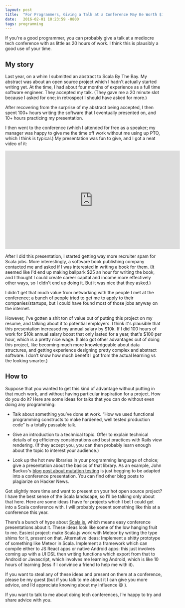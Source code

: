 ```yaml
---
layout: post
title:  "For Programmers, Giving a Talk at a Conference May Be Worth $100/hr in Career Capital"
date:   2016-02-01 10:23:59 -0800
tags: programming
---
```




If you're a good programmer, you can probably give a talk at a mediocre tech conference with as little as 20 hours of work. I think this is plausibly a good use of your time.


## My story

Last year, on a whim I submitted an abstract to Scala By The Bay. My abstract was about an open source project which I hadn't actually started writing yet. At the time, I had about four months of experience as a full time software engineer. They accepted my talk. (They gave me a 20 minute slot because I asked for one; in retrospect I should have asked for more.)

After recovering from the surprise of my abstract being accepted, I then spent 100+ hours writing the software that I eventually presented on, and 10+ hours practicing my presentation.

I then went to the conference (which I attended for free as a speaker; my manager was happy to give me the time off work without me using up PTO, which I think is typical.) My presentation was fun to give, and I got a neat video of it:

<iframe width="560" height="315" src="https://www.youtube.com/embed/oPFga7eg3Uw" frameborder="0" allowfullscreen></iframe>

After I did this presentation, I started getting way more recruiter spam for Scala jobs. More interestingly, a software book publishing company contacted me and asked if I was interested in writing a book for them. (It seemed like I'd end up making ballpark $25 an hour for writing the book, and I thought I could create career capital and income more effectively other ways, so I didn't end up doing it. But it was nice that they asked.)

I didn't get that much value from networking with the people I met at the conference; a bunch of people tried to get me to apply to their companies/startups, but I could have found most of those jobs anyway on the internet.

However, I've gotten a shit ton of value out of putting this project on my resume, and talking about it to potential employers. I think it's plausible that this presentation increased my annual salary by $10k. If I did 100 hours of work for $10k annual salary boost that only lasted for a year, that's $100 per hour, which is a pretty nice wage. (I also got other advantages out of doing this project, like becoming much more knowledgeable about data structures, and getting experience designing pretty complex and abstract software. I don’t know how much benefit I got from the actual learning vs the looking smarter.)

## How to

Suppose that you wanted to get this kind of advantage without putting in that much work, and without having particular inspiration for a project. How do you do it? Here are some ideas for talks that you can do without even doing any programming:

- Talk about something you’ve done at work. “How we used functional programming constructs to make hardened, well tested production code” is a totally passable talk.

- Give an introduction to a technical topic. Offer to explain technical details of eg efficiency considerations and best practices with Rails view rendering. (If they accept you, you can then probably learn enough about the topic to interest your audience.)

- Look up the hot new libraries in your programming language of choice; give a presentation about the basics of that library. As an example, John Backus's [blog post about mutation testing](https://blog.blockscore.com/how-to-write-better-code-using-mutation-testing/) is just begging to be adapted into a conference presentation. You can find other blog posts to plagiarize on Hacker News.

Got slightly more time and want to present on your hot open source project? I have the best sense of the Scala landscape, so I’ll be talking only about that here. Here are some ideas I have for projects which I bet I could get into a Scala conference with. I will probably present something like this at a conference this year.

There’s a bunch of hype about [Scala.js](http://www.scala-js.org/), which means easy conference presentations about it. These ideas look like some of the low hanging fruit to me. Easiest project: make Scala.js work with Meteor by writing the type shims for it, present on that. Alternative ideas: Implement a shitty prototype of something like Meteor in Scala. Implement a framework which can compile either to JS React apps or native Android apps: this just involves coming up with a UI DSL then writing functions which export from that to Android or Javascript, which involves me learning Android, which is like 10 hours of learning (less if I convince a friend to help me with it).

If you want to steal any of these ideas and present on them at a conference, please be my guest (but if you talk to me about it I can give you more advice, and I’d appreciate knowing about my influence :smile: ).

If you want to talk to me about doing tech conferences, I’m happy to try and share advice with you.

